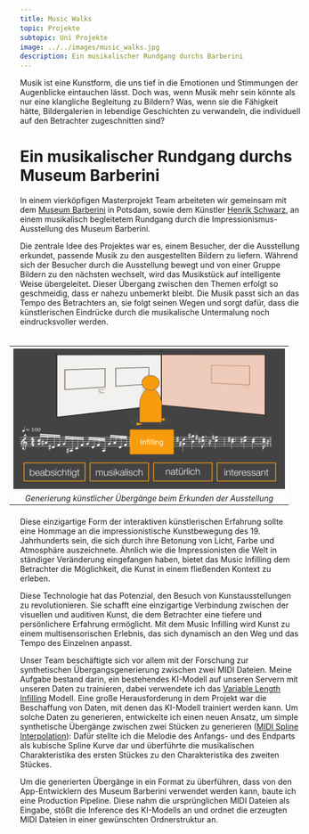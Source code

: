 ```yaml
---
title: Music Walks
topic: Projekte
subtopic: Uni Projekte
image: ../../images/music_walks.jpg
description: Ein musikalischer Rundgang durchs Barberini
---
```


Musik ist eine Kunstform, die uns tief in die Emotionen und Stimmungen der Augenblicke eintauchen lässt. Doch was, wenn Musik mehr sein könnte als nur eine klangliche Begleitung zu Bildern? Was, wenn sie die Fähigkeit hätte, Bildergalerien in lebendige Geschichten zu verwandeln, die individuell auf den Betrachter zugeschnitten sind?

# Ein musikalischer Rundgang durchs Museum Barberini

In einem vierköpfigen Masterprojekt Team arbeiteten wir gemeinsam mit dem [Museum Barberini](https://www.museum-barberini.de/de/) in Potsdam, sowie dem Künstler [Henrik Schwarz](http://www.henrikschwarz.com/), an einem musikalisch begleitetem Rundgang durch die Impressionismus-Ausstellung des Museum Barberini.

Die zentrale Idee des Projektes war es, einem Besucher, der die Ausstellung erkundet, passende Musik zu den ausgestellten Bildern zu liefern. Während sich der Besucher durch die Ausstellung bewegt und von einer Gruppe Bildern zu den nächsten wechselt, wird das Musikstück auf intelligente Weise übergeleitet. Dieser Übergang zwischen den Themen erfolgt so geschmeidig, dass er nahezu unbemerkt bleibt. Die Musik passt sich an das Tempo des Betrachters an, sie folgt seinen Wegen und sorgt dafür, dass die künstlerischen Eindrücke durch die musikalische Untermalung noch eindrucksvoller werden.

<table style="min-width: 50%; margin: 20px; text-align: center; border: 1px solid #f4f4f4; float: right; border-radius: 2px;">
<tr>
<th> <img src="../../images/infilling.png" /> </th>
</tr>
<tr>
<td> <i>Generierung künstlicher Übergänge beim Erkunden der Ausstellung</i> </td>
<tr>
</table>

Diese einzigartige Form der interaktiven künstlerischen Erfahrung sollte eine Hommage an die impressionistische Kunstbewegung des 19. Jahrhunderts sein, die sich durch ihre Betonung von Licht, Farbe und Atmosphäre auszeichnete. Ähnlich wie die Impressionisten die Welt in ständiger Veränderung eingefangen haben, bietet das Music Infilling dem Betrachter die Möglichkeit, die Kunst in einem fließenden Kontext zu erleben.

Diese Technologie hat das Potenzial, den Besuch von Kunstausstellungen zu revolutionieren. Sie schafft eine einzigartige Verbindung zwischen der visuellen und auditiven Kunst, die dem Betrachter eine tiefere und persönlichere Erfahrung ermöglicht. Mit dem Music Infilling wird Kunst zu einem multisensorischen Erlebnis, das sich dynamisch an den Weg und das Tempo des Einzelnen anpasst.

Unser Team beschäftigte sich vor allem mit der Forschung zur synthetischen Übergangsgenerierung zwischen zwei MIDI Dateien. Meine Aufgabe bestand darin, ein bestehendes KI-Modell auf unseren Servern mit unseren Daten zu trainieren, dabei verwendete ich das [Variable Length Infilling](https://arxiv.org/abs/2108.05064) Modell. 
Eine große Herausforderung in dem Projekt war die Beschaffung von Daten, mit denen das KI-Modell trainiert werden kann. Um solche Daten zu generieren, entwickelte ich einen neuen Ansatz, um simple synthetische Übergänge zwischen zwei Stücken zu generieren ([MIDI Spline Interpolation](https://github.com/markbader/midi-spline-interpolation)): Dafür stellte ich die Melodie des Anfangs- und des Endparts als kubische Spline Kurve dar und überführte die musikalischen Charakteristika des ersten Stückes zu den Charakteristika des zweiten Stückes. 

Um die generierten Übergänge in ein Format zu überführen, dass von den App-Entwicklern des Museum Barberini verwendet werden kann, baute ich eine Production Pipeline. Diese nahm die ursprünglichen MIDI Dateien als Eingabe, stößt die Inference des KI-Modells an und ordnet die erzeugten MIDI Dateien in einer gewünschten Ordnerstruktur an.

